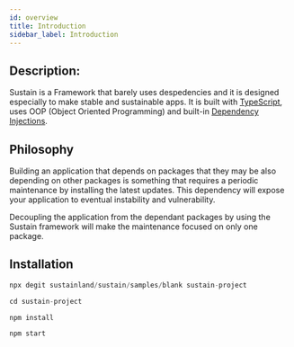 ```yaml
---
id: overview
title: Introduction
sidebar_label: Introduction
---
```




## Description:

Sustain is a Framework that barely uses despedencies and it is designed especially to make stable and sustainable apps. It is built with [TypeScript](https://www.typescriptlang.org/), uses OOP (Object Oriented Programming) and built-in [Dependency Injections](https://en.wikipedia.org/wiki/Dependency_injection). 

## Philosophy

Building an application that depends on packages that they may be also depending on other packages is something that requires a periodic maintenance by installing the latest updates. This dependency will expose your application to eventual instability and vulnerability.

Decoupling the application from the dependant packages by using the Sustain framework will make the maintenance focused on only one package.




## Installation

```haskell
npx degit sustainland/sustain/samples/blank sustain-project

cd sustain-project

npm install

npm start
```